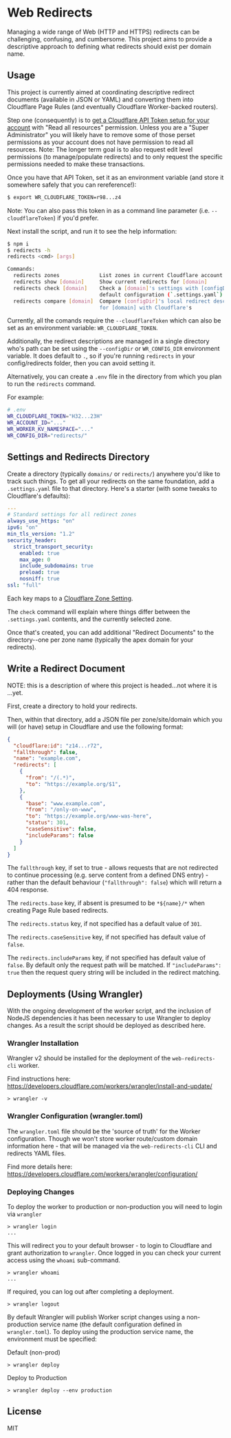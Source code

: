 # Web Redirects

Managing a wide range of Web (HTTP and HTTPS) redirects can be challenging,
confusing, and cumbersome. This project aims to provide a descriptive approach
to defining what redirects should exist per domain name.

## Usage

This project is currently aimed at coordinating descriptive redirect documents
(available in JSON or YAML) and converting them into Cloudflare Page Rules
(and eventually Cloudflare Worker-backed routers).

Step one (consequently) is to [get a Cloudflare API Token setup for your
account](https://support.cloudflare.com/hc/en-us/articles/200167836-Managing-API-Tokens-and-Keys#12345680) with "Read all resources" permission. Unless you are a "Super Administrator"
you will likely have to remove some of those perset permissions as your account
does not have permission to read all resources. Note: The longer term goal is
to also request edit level permissions (to manage/populate redirects) and to
only request the specific permissions needed to make these transactions.

Once you have that API Token, set it as an environment variable (and store it
somewhere safely that you can rereference!):

```sh
$ export WR_CLOUDFLARE_TOKEN=r98...z4
```
Note: You can also pass this token in as a command line parameter
(i.e. `--cloudflareToken`) if you'd prefer.


Next install the script, and run it to see the help information:
```sh
$ npm i
$ redirects -h
redirects <cmd> [args]

Commands:
  redirects zones             List zones in current Cloudflare account
  redirects show [domain]     Show current redirects for [domain]
  redirects check [domain]    Check a [domain]'s settings with [configDir]'s
                              default configuration (`.settings.yaml`)
  redirects compare [domain]  Compare [configDir]'s local redirect descriptions
                              for [domain] with Cloudflare's
```

Currently, all the comands require the `--cloudflareToken` which can also be
set as an environment variable: `WR_CLOUDFLARE_TOKEN`.

Additionally, the redirect descriptions are managed in a single directory who's
path can be set using the `--configDir` or `WR_CONFIG_DIR` environment
variable. It does default to `.`, so if you're running `redirects` in your
config/redirects folder, then you can avoid setting it.

Alternatively, you can create a `.env` file in the directory from which you
plan to run the `redirects` command.

For example:
```sh
# .env
WR_CLOUDFLARE_TOKEN="H32...23H"
WR_ACCOUNT_ID="..."
WR_WORKER_KV_NAMESPACE="..."
WR_CONFIG_DIR="redirects/"
```

## Settings and Redirects Directory

Create a directory (typically `domains/` or `redirects/`) anywhere you'd like
to track such things. To get all your redirects on the same foundation, add a
`.settings.yaml` file to that directory. Here's a starter (with some tweaks to
Cloudflare's defaults):
```yaml
---
# Standard settings for all redirect zones
always_use_https: "on"
ipv6: "on"
min_tls_version: "1.2"
security_header:
  strict_transport_security:
    enabled: true
    max_age: 0
    include_subdomains: true
    preload: true
    nosniff: true
ssl: "full"
```

Each key maps to a [Cloudflare Zone
Setting](https://api.cloudflare.com/#zone-settings-properties).

The `check` command will explain where things differ between the
`.settings.yaml` contents, and the currently selected zone.

Once that's created, you can add additional "Redirect Documents" to the
directory--one per zone name (typically the apex domain for your redirects).

## Write a Redirect Document

NOTE: this is a description of where this project is headed...not where it is
...yet.

First, create a directory to hold your redirects.

Then, within that directory, add a JSON file per zone/site/domain which you
will (or have) setup in Cloudflare and use the following format:

```json
{
  "cloudflare:id": "z14...r72",
  "fallthrough": false,
  "name": "example.com",
  "redirects": [
    {
      "from": "/(.*)",
      "to": "https://example.org/$1",
    },
    {
      "base": "www.example.com",
      "from": "/only-on-www",
      "to": "https://example.org/www-was-here",
      "status": 301,
      "caseSensitive": false,
      "includeParams": false
    }
  ]
}
```

The `fallthrough` key, if set to true - allows requests that are not redirected 
to continue processing (e.g. serve content from a defined DNS entry) - rather
than the default behaviour (`"fallthrough": false`) which will return a 404 response.

The `redirects.base` key, if absent is presumed to be `*${name}/*` when
creating Page Rule based redirects.

The `redirects.status` key, if not specified has a default value of `301`.

The `redirects.caseSensitive` key, if not specified has default value of `false`.

The `redirects.includeParams` key, if not specified has default value of `false`.
By default only the request path will be matched. If `"includeParams": true` then
the request query string will be included in the redirect matching.

## Deployments (Using Wrangler)

With the ongoing development of the worker script, and the inclusion of NodeJS dependencies
it has been necessary to use Wrangler to deploy changes. As a result the script should be deployed
as described here.

### Wrangler Installation

Wrangler v2 should be installed for the deployment of the `web-redirects-cli` worker. 

Find instructions here: https://developers.cloudflare.com/workers/wrangler/install-and-update/

```
> wrangler -v
```

### Wrangler Configuration (wrangler.toml)

The `wrangler.toml` file should be the 'source of truth' for the Worker configuration.
Though we won't store worker route/custom domain information here - that will be managed 
via the `web-redirects-cli` CLI and redirects YAML files.

Find more details here: https://developers.cloudflare.com/workers/wrangler/configuration/

### Deploying Changes

To deploy the worker to production or non-production you will need to login via `wrangler`

```
> wrangler login 
...
```

This will redirect you to your default browser - to login to Cloudflare and grant authorization to `wrangler`.
Once logged in you can check your current access using the `whoami` sub-command.

```
> wrangler whoami
...
```

If required, you can log out after completing a deployment.

```
> wrangler logout
```

By default Wrangler will publish Worker script changes using a non-production service name
(the default configuration defined in `wrangler.toml`). To deploy using the production service name, the environment
must be specified:

Default (non-prod)
```
> wrangler deploy
```

Deploy to Production
```
> wrangler deploy --env production
```

## License

MIT
